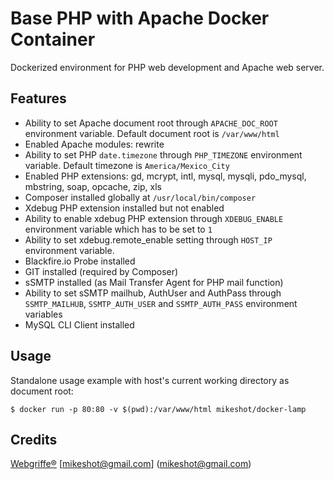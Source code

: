 Base PHP with Apache Docker Container
=====================================

Dockerized environment for PHP web development and Apache web server.

Features
--------

* Ability to set Apache document root through `APACHE_DOC_ROOT` environment variable. Default document root is `/var/www/html`
* Enabled Apache modules: rewrite
* Ability to set PHP `date.timezone` through `PHP_TIMEZONE` environment variable. Default timezone is `America/Mexico_City`
* Enabled PHP extensions: gd, mcrypt, intl, mysql, mysqli, pdo_mysql, mbstring, soap, opcache, zip, xls
* Composer installed globally at `/usr/local/bin/composer`
* Xdebug PHP extension installed but not enabled
* Ability to enable xdebug PHP extension through `XDEBUG_ENABLE` environment variable which has to be set to `1`
* Ability to set xdebug.remote_enable setting through `HOST_IP` environment variable.
* Blackfire.io Probe installed
* GIT installed (required by Composer)
* sSMTP installed (as Mail Transfer Agent for PHP mail function)
* Ability to set sSMTP mailhub, AuthUser and AuthPass through `SSMTP_MAILHUB`, `SSMTP_AUTH_USER` and `SSMTP_AUTH_PASS` environment variables
* MySQL CLI Client installed

Usage
-----

Standalone usage example with host's current working directory as document root:

	$ docker run -p 80:80 -v $(pwd):/var/www/html mikeshot/docker-lamp

Credits
-------

[Webgriffe®](http://www.webgriffe.com/)
[mikeshot@gmail.com] (mikeshot@gmail.com)




